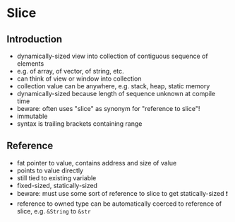 # Slice



## Introduction

- dynamically-sized view into collection of contiguous sequence of elements
- e.g. of array, of vector, of string, etc.
- can think of view or window into collection
- collection value can be anywhere, e.g. stack, heap, static memory
- dynamically-sized because length of sequence unknown at compile time
- beware: often uses "slice" as synonym for "reference to slice"!
- immutable
- syntax is trailing brackets containing range



## Reference

- fat pointer to value, contains address and size of value
- points to value directly
- still tied to existing variable
- fixed-sized, statically-sized
- beware: must use some sort of reference to slice to get statically-sized ❗️
- reference to owned type can be automatically coerced to reference of slice, e.g. `&String` to `&str`

